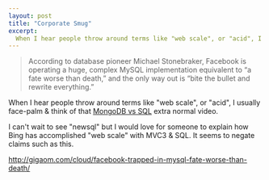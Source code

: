 ```yaml
---
layout: post
title: "Corporate Smug"
excerpt:
  When I hear people throw around terms like "web scale", or "acid", I usually face-palm
---
```


>According to database pioneer Michael Stonebraker, Facebook is operating a huge, complex MySQL implementation equivalent to &ldquo;a fate worse than death,&rdquo; and the only way out is &ldquo;bite the bullet and rewrite everything.&rdquo;

When I hear people throw around terms like "web scale", or "acid", I usually face-palm &amp; think of that [MongoDB vs SQL](http://www.google.com/m/url?client=safari&amp;ei=HI4aTsDPJMeS8gbel4SlAw&amp;hl=en&amp;oe=UTF-8&amp;q=http://www.xtranormal.com/watch/6995033/mongo-db-is-web-scale&amp;ved=0CBQQFjAA&amp;usg=AFQjCNEAcBU1BzsQMp0MUGgV5yC0aAAN7Q) extra normal video. 

I can't wait to see "newsql" but I would love for someone to explain how Bing has accomplished "web scale" with MVC3 &amp; SQL. It seems to negate claims such as this. 

http://gigaom.com/cloud/facebook-trapped-in-mysql-fate-worse-than-death/